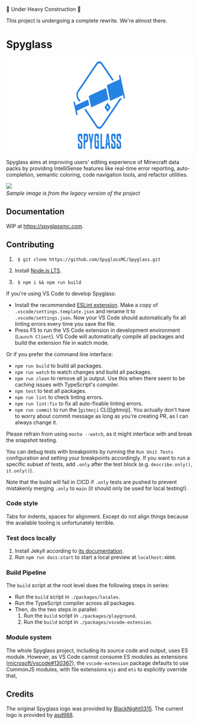 🚧 Under Heavy Construction 🚧

This project is undergoing a complete rewrite. We're almost there.

# Spyglass

<div align="center"><img src="https://raw.githubusercontent.com/SpyglassMC/logo/main/banner.png" height="256px"></div>

Spyglass aims at improving users' editing experience of Minecraft data packs by providing IntelliSense features like
real-time error reporting, auto-completion, semantic coloring, code navigation tools, and refactor utilities.

![](https://github.com/SpyglassMC/vscode-datapack/blob/master/img/nbt-tag-completions.gif?raw=true)  \
_Sample image is from the legacy version of the project_

## Documentation

WIP at https://spyglassmc.com.

## Contributing

1. ```shell
	$ git clone https://github.com/SpyglassMC/Spyglass.git
	```
2. Install [Node.js LTS](https://nodejs.org/en/).
3. ```shell
	$ npm i && npm run build
	```

If you're using VS Code to develop Spyglass:

- Install the recommended [ESLint extension][eslint-extension]. Make a copy of `.vscode/settings.template.json` and rename it to `.vscode/settings.json`.
  Now your VS Code should automatically fix all linting errors every time you save the file.
- Press F5 to run the VS Code extension in development environment (`Launch Client`). VS Code will automatically compile all packages and build the extension file in watch mode.

Or if you prefer the command line interface:

- `npm run build` to build all packages.
- `npm run watch` to watch changes and build all packages.
- `npm run clean` to remove all js output. Use this when there seem to be caching issues with TypeScript's compiler.
- `npm test` to test all packages.
- `npm run lint` to check linting errors.
- `npm run lint:fix` to fix all auto-fixable linting errors.
- `npm run commit` to run the [`gitmoji` CLI][gitmoji]. You actually don't have to worry about commit message as long as you're creating PR, as I can always change it.

Please refrain from using `mocha --watch`, as it might interface with and break the snapshot testing.

You can debug tests with breakpoints by running the `Run Unit Tests` configuration and setting your breakpoints accordingly. If you want to run a specific subset of tests, add `.only` after the test block (e.g. `describe.only()`, `it.only()`).

Note that the build will fail in CICD if `.only` tests are pushed to prevent mistakenly merging `.only` to `main` (it should only be used for local testing!).

### Code style

Tabs for indents, spaces for alignment. Except do not align things because the available tooling is unfortunately terrible.

### Test docs locally

1. Install Jekyll according to [its documentation](https://jekyllrb.com/docs/#instructions).
2. Run `npm run docs:start` to start a local preview at `localhost:4000`.

### Build Pipeline

The `build` script at the root level does the following steps in series:

* Run the `build` script in `./packages/locales`.
* Run the TypeScript compiler across all packages.
* Then, do the two steps in parallel:
	1. Run the `build` script in `./packages/playground`.
	2. Run the `build` script in `./packages/vscode-extension`.

### Module system

The whole Spyglass project, including its source code and output, uses ES module.
However, as VS Code cannot consume ES modules as extensions ([microsoft/vscode#130367](https://github.com/microsoft/vscode/issues/130367)),
the `vscode-extension` package defaults to use CommonJS modules, with file extensions `mjs` and `mts` to explicitly override that,

## Credits

The original Spyglass logo was provided by [BlackNight0315](https://github.com/BlackNight0315).
The current logo is provided by [asd988](https://github.com/asd988).

[eslint-extension]: https://marketplace.visualstudio.com/items?itemName=dbaeumer.vscode-eslint
